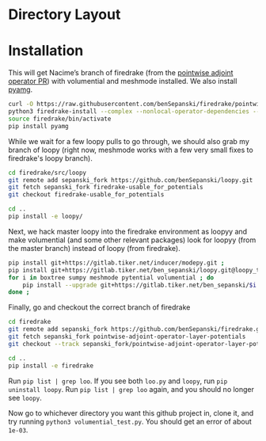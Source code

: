# Directory Layout


# Installation

This will get Nacime’s branch of firedrake 
(from the [pointwise adjoint operator PR](https://github.com/firedrakeproject/firedrake/pull/1674))
with volumential and meshmode installed.
We also install [pyamg](https://github.com/pyamg/pyamg).
```bash
curl -O https://raw.githubusercontent.com/benSepanski/firedrake/pointwise-adjoint-operator-layer-potentials/scripts/firedrake-install
python3 firedrake-install --complex --nonlocal-operator-dependencies --package-branch firedrake pointwise-adjoint-operator --package-branch PyOP2 DataCarrier-object-versionning --package-branch pyadjoint pointwise-adjoint-operator --package-branch tsfc pointwise-operators --package-branch ufl external-operator
source firedrake/bin/activate
pip install pyamg
```
While we wait for a few loopy pulls to go through, we should also grab my branch of loopy
(right now, meshmode works with a few very small fixes to firedrake's loopy branch).
```bash
cd firedrake/src/loopy
git remote add sepanski_fork https://github.com/benSepanski/loopy.git
git fetch sepanski_fork firedrake-usable_for_potentials
git checkout firedrake-usable_for_potentials

cd ..
pip install -e loopy/
```
Next, we hack master loopy into the firedrake environment as loopyy and make volumential
(and some other relevant packages) look for loopyy
(from the master branch) instead of loopy (from firedrake).
```bash
pip install git+https://gitlab.tiker.net/inducer/modepy.git ;
pip install git+https://gitlab.tiker.net/ben_sepanski/loopy.git@loopy_to_loopyy#egg=loo.pyy ;
for i in boxtree sumpy meshmode pytential volumential ; do
    pip install --upgrade git+https://gitlab.tiker.net/ben_sepanski/$i.git@loopy_to_loopyy ;
done ;
```
Finally, go and checkout the correct branch of firedrake
```bash
cd firedrake
git remote add sepanski_fork https://github.com/benSepanski/firedrake.git
git fetch sepanski_fork pointwise-adjoint-operator-layer-potentials
git checkout --track sepanski_fork/pointwise-adjoint-operator-layer-potentials

cd ..
pip install -e firedrake
```
Run `pip list | grep loo`. If you see both `loo.py` and `loopy`,
run `pip uninstall loopy`. Run `pip list | grep loo` again, and you should
no longer see `loopy`.

Now go to whichever directory you want this github project in, clone it,
and try running `python3 volumential_test.py`. You should get an error
of about `1e-03`.
